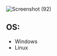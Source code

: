 ![Screenshot (92)](https://github.com/Mr-Banana-2045/sysinfo/assets/109140672/8c4d0a56-d3ad-48f1-8911-6f6daca44f70)
## OS:
* Windows
* Linux
